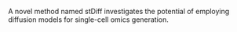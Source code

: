 A novel method named stDiff investigates the potential of employing diffusion models for single-cell omics generation.
